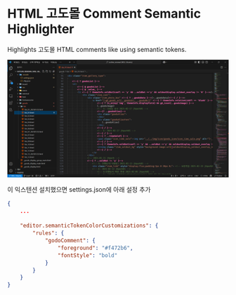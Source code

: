 # HTML 고도몰 Comment Semantic Highlighter

Highlights 고도몰 HTML comments like <!--{ ... }--> using semantic tokens.

![Screenshot of HTML 고도몰 Comment Semantic Highlighter](screenshot.png)


이 익스텐션 설치했으면 settings.json에 아래 설정 추가
```json
{
    ...

    "editor.semanticTokenColorCustomizations": {
        "rules": {
            "godoComment": {
                "foreground": "#f472b6",
                "fontStyle": "bold"
            }
        }
    }
}

```
